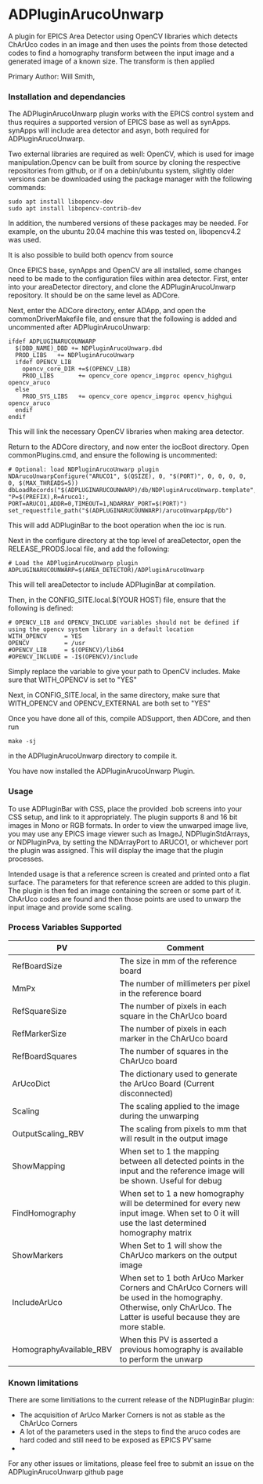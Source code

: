 # ADPluginArucoUnwarp

A plugin for EPICS Area Detector using OpenCV libraries which detects ChArUco codes in an image 
and then uses the points from those detected codes to find a homography transform between the
input image and a generated image of a known size. The transform is then applied

Primary Author:    	Will Smith, 

### Installation and dependancies

The ADPluginArucoUnwarp plugin works with the EPICS control system and thus requires a supported version of
EPICS base as well as synApps. synApps will include area detector and asyn, both required for ADPluginArucoUnwarp.

Two external libraries are required as well: OpenCV, which is used for image manipulation.Opencv can be built from source by cloning the
respective repositories from github, or if on a debin/ubuntu system, slightly older versions can
be downloaded using the package manager with the following commands:

```
sudo apt install libopencv-dev 
sudo apt install libopencv-contrib-dev
```

In addition, the numbered versions of these packages may be needed. For example, on the ubuntu 20.04 machine
this was tested on, libopencv4.2 was used.

It is also possible to build both opencv from source

Once EPICS base, synApps and OpenCV are all installed, some changes need to be made to the
configuration files within area detector. First, enter into your areaDetector directory, and
clone the ADPluginArucoUnwarp repository. It should be on the same level as ADCore.

Next, enter the ADCore directory, enter ADApp, and open the commonDriverMakefile file,
 and ensure that the following is added and uncommented after ADPluginArucoUnwarp:

```
ifdef ADPLUGINARUCOUNWARP
  $(DBD_NAME)_DBD += NDPluginArucoUnwarp.dbd
  PROD_LIBS	  += NDPluginArucoUnwarp
  ifdef OPENCV_LIB
    opencv_core_DIR +=$(OPENCV_LIB)
    PROD_LIBS       += opencv_core opencv_imgproc opencv_highgui opencv_aruco
  else
    PROD_SYS_LIBS   += opencv_core opencv_imgproc opencv_highgui opencv_aruco
  endif
endif
```

This will link the necessary OpenCV libraries when making area detector.

Return to the ADCore directory, and now enter the iocBoot directory. Open commonPlugins.cmd,
and ensure the following is uncommented:

```
# Optional: load NDPluginArucoUnwarp plugin
NDArucoUnwarpConfigure("ARUCO1", $(QSIZE), 0, "$(PORT)", 0, 0, 0, 0, 0, $(MAX_THREADS=5))
dbLoadRecords("$(ADPLUGINARUCOUNWARP)/db/NDPluginArucoUnwarp.template",  "P=$(PREFIX),R=Aruco1:, PORT=ARUCO1,ADDR=0,TIMEOUT=1,NDARRAY_PORT=$(PORT)")
set_requestfile_path("$(ADPLUGINARUCOUNWARP)/arucoUnwarpApp/Db")

```

This will add ADPluginBar to the boot operation when the ioc is run.  

Next in the configure directory at the top level of areaDetector, open the RELEASE_PRODS.local file, and add the following:

```
# Load the ADPluginArucoUnwarp plugin
ADPLUGINARUCOUNWARP=$(AREA_DETECTOR)/ADPluginArucoUnwarp

```

This will tell areaDetector to include ADPluginBar at compilation.   

Then, in the CONFIG_SITE.local.$(YOUR HOST) file, ensure that the following is defined:  

```
# OPENCV_LIB and OPENCV_INCLUDE variables should not be defined if using the opencv system library in a default location
WITH_OPENCV     = YES 
OPENCV          = /usr
#OPENCV_LIB     = $(OPENCV)/lib64
#OPENCV_INCLUDE = -I$(OPENCV)/include

```

Simply replace the variable to give your path to OpenCV includes. Make sure that WITH_OPENCV is set to "YES"

Next, in CONFIG_SITE.local, in the same directory, make sure that WITH_OPENCV and OPENCV_EXTERNAL are both set to "YES"

Once you have done all of this, compile ADSupport, then ADCore, and then run

```
make -sj
```

in the ADPluginArucoUnwarp directory to compile it.

You have now installed the ADPluginArucoUnwarp Plugin.

### Usage

To use ADPluginBar with CSS, place the provided .bob screens into your CSS setup, and link to it
appropriately. The plugin supports 8 and 16 bit images in Mono or RGB formats. In order to view the unwarped image live, you may use any EPICS image viewer such as ImageJ, NDPluginStdArrays, or NDPluginPva, by setting the NDArrayPort to ARUCO1, or whichever port the plugin was assigned. This will display the image that the plugin processes.

Intended usage is that a reference screen is created and printed onto a flat surface. The parameters for that reference screen are added to this plugin. The plugin is then fed an image containing the screen or some part of it. ChArUco codes are found and then those points are used to unwarp the input image and provide some scaling. 
### Process Variables Supported

PV		|  Comment
----------------|---------------
RefBoardSize | The size in mm of the reference board
MmPx | The number of millimeters per pixel in the reference board 
RefSquareSize | The number of pixels in each square in the ChArUco board
RefMarkerSize | The number of pixels in each marker in the ChArUco board
RefBoardSquares | The number of squares in the ChArUco board
ArUcoDict | The dictionary used to generate the ArUco Board (Current disconnected)
Scaling | The scaling applied to the image during the unwarping
OutputScaling_RBV | The scaling from pixels to mm that will result in the output image
ShowMapping |  When set to 1 the mapping between all detected points in the input and the reference image will be shown. Useful for debug
FindHomography | When set to 1 a new homography will be determined for every new input image. When set to 0 it will use the last determined homography matrix
ShowMarkers | When Set to 1 will show the ChArUco markers on the output image
IncludeArUco | When set to 1 both ArUco Marker Corners and ChArUco Corners will be used in the homography. Otherwise, only ChArUco. The Latter is useful because they are more stable.
HomographyAvailable_RBV | When this PV is asserted a previous homography is available to perform the unwarp 



### Known limitations

There are some limitiations to the current release of the NDPluginBar plugin:

* The acquisition of ArUco Marker Corners is not as stable as the ChArUco Corners
* A lot of the parameters used in the steps to find the aruco codes are hard coded and still need to be exposed as EPICS PV'same
* 

For any other issues or limitations, please feel free to submit an issue on the ADPluginArucoUnwarp github page
